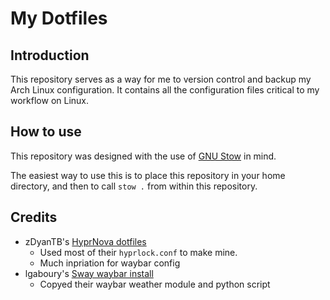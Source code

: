 # My Dotfiles

## Introduction

This repository serves as a way for me to version control and backup my Arch Linux configuration. It
contains all the configuration files critical to my workflow on Linux.

## How to use

This repository was designed with the use of [GNU Stow](https://www.gnu.org/software/stow/) in mind.

The easiest way to use this is to place this repository in your home directory, and then to call
`stow .` from within this repository.

## Credits

- zDyanTB's [HyprNova dotfiles](https://github.com/zDyanTB/HyprNova) 
    - Used most of their `hyprlock.conf` to make mine.
    - Much inpriation for waybar config
- lgaboury's [Sway waybar install](https://github.com/lgaboury/Sway-Waybar-Install-Script)
    - Copyed their waybar weather module and python script

